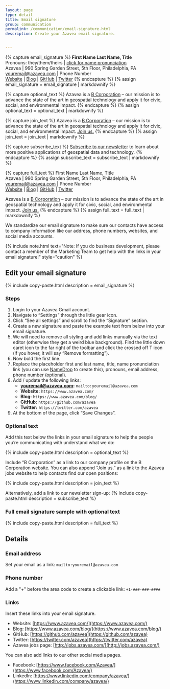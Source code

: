 ```yaml
---
layout: page
type: detail
title: Email signature
group: communication
permalink: /communication/email-signature.html
description: Create your Azavea email signature.


---
```


<!-- Copy/Paste Variables -->

<!-- Email Signature alone -->
{% capture email_signature %}
  **First Name Last Name, Title** <br />
  Pronouns: they/them/theirs | [click for name pronunciation](https://namedrop.io/)  <br />
  Azavea | 990 Spring Garden Street, 5th Floor, Philadelphia, PA  <br />
  [youremail@azavea.com](mailto:youremail@azavea.com) | Phone Number  <br /> 
  [Website](https://www.azavea.com/) | [Blog](https://www.azavea.com/blog/) | [GitHub](https://github.com/azavea) | [Twitter](https://twitter.com/azavea)
{% endcapture %}
{% assign email_signature = email_signature | markdownify %}

<!-- Optional mission statement text -->
{% capture optional_text %}
  Azavea is a [B Corporation](http://www.bcorporation.net/community/azavea) – our mission is to advance the state of the art in geospatial technology and apply it for civic, social, and environmental impact.
{% endcapture %}
{% assign optional_text = optional_text | markdownify %}

<!-- Join us text -->
{% capture join_text %}
  Azavea is a [B Corporation](http://www.bcorporation.net/community/azavea) – our mission is to advance the state of the art in geospatial technology and apply it for civic, social, and environmental impact. [Join us.](http://jobs.azavea.com/)
{% endcapture %}
{% assign join_text = join_text | markdownify %}

<!-- Subscribe to newsletter text -->
{% capture subscribe_text %}
  [Subscribe to our newsletter](https://www.azavea.com/newsletter) to learn about more positive applications of geospatial data and technology.
{% endcapture %}
{% assign subscribe_text = subscribe_text | markdownify %}

<!-- Full email signature text -->
{% capture full_text %}
  First Name Last Name, Title  
  Azavea &#124; 990 Spring Garden Street, 5th Floor, Philadelphia, PA  
  [youremail@azavea.com](mailto:youremail@azavea.com) &#124; Phone Number  
  [Website](https://www.azavea.com/) &#124; [Blog](https://www.azavea.com/blog/) &#124; [GitHub](https://github.com/azavea) &#124; [Twitter](https://twitter.com/azavea)

  Azavea is a [B Corporation](http://www.bcorporation.net/community/azavea) – our mission is to advance the state of the art in geospatial technology and apply it for civic, social, and environmental impact. [Join us.](http://jobs.azavea.com/)
{% endcapture %}
{% assign full_text = full_text | markdownify %}

<!-- End Copy/Paste Variables -->



We standardize our email signature to make sure our contacts have access to company information like our address, phone numbers, websites, and social media accounts. 

{% include note.html 
   text="Note: If you do business development, please contact a member of the Marketing Team to get help with the links in your email signature!"
   style="caution" %}

## Edit your email signature

{% include copy-paste.html
  description = email_signature
%}

### Steps
1. Login to your Azavea Gmail account.
2. Navigate to “Settings” through the little gear icon.
3. Click “See all settings” and scroll to find the “Signature” section.
4. Create a new signature and paste the example text from below into your email signature. 
5. We will need to remove all styling and add links manually via the text editor (otherwise they get a weird blue background). Find the little down caret icon to the far right of the toolbar and click the crossed off T icon (if you hover, it will say “Remove formatting”).
5. Now bold the first line. 
6. Replace the placeholder first and last name, title, name pronunciation link (you can use [NameDrop](https://namedrop.io/) to create this), pronouns, email address, phone number (optional).
7. Add / update the following links:
    - **youremail@azavea.com:** `mailto:youremail@azavea.com`
    - **Website:** `https://www.azavea.com/`
    - **Blog:** `https://www.azavea.com/blog/`
    - **GitHub:** `https://github.com/azavea`
    - **Twitter:** `https://twitter.com/azavea`
7. At the bottom of the page, click “Save Changes”.

### Optional text
Add this text below the links in your email signature to help the people you’re communicating with understand what we do:

{% include copy-paste.html
  description = optional_text
%}

Include “B Corporation” as a link to our company profile on the B Corporation website. You can also append “Join us.” as a link to the Azavea jobs website to help contacts find our open positions:

{% include copy-paste.html
  description = join_text
%}

Alternatively, add a link to our newsletter sign-up:
{% include copy-paste.html
  description = subscribe_text
%}

### Full email signature sample with optional text
{% include copy-paste.html
  description = full_text
%}

## Details
### Email address
Set your email as a link: `mailto:youremail@azavea.com`

### Phone number
Add a "+" before the area code to create a clickable link: `+1-###-###-####`

### Links
Insert these links into your email signature.

- Website: [https://www.azavea.com/](https://www.azavea.com/)
- Blog: [https://www.azavea.com/blog/](https://www.azavea.com/blog/)
- GitHub: [https://github.com/azavea](https://github.com/azavea)
- Twitter: [https://twitter.com/azavea](https://twitter.com/azavea)
- Azavea jobs page: [http://jobs.azavea.com/](http://jobs.azavea.com/)

You can also add links to our other social media pages.

- Facebook: [https://www.facebook.com/Azavea/](https://www.facebook.com/Azavea/)
- LinkedIn: [https://www.linkedin.com/company/azavea/](https://www.linkedin.com/company/azavea/)
